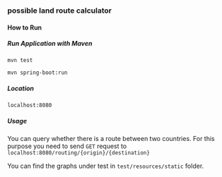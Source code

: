 ### **possible land route calculator**

#### **How to Run**

##### **Run Application with Maven**
`mvn test`

`mvn spring-boot:run`

##### **Location**
`localhost:8080`

##### **Usage**
You can query whether there is a route between two countries. 
For this purpose you need to send `GET` request to `localhost:8080/routing/{origin}/{destination}`

You can find the graphs under test in `test/resources/static` folder.